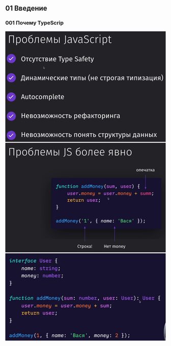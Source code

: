 ## **01 Введение**
### **001 Почему TypeScrip**

![](../_png/a9996201d8cec343a6d38833f0a448d6.png)
![](../_png/83800b43cb5711234d63a56f2bb68393.png)
![](../_png/b18b84365178d5a84cbc28d590a3ad47.png)